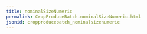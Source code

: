 ```yaml
---
title: nominalSizeNumeric
permalink: CropProduceBatch.nominalSizeNumeric.html
jsonid: cropproducebatch_nominalsizenumeric
---
```


